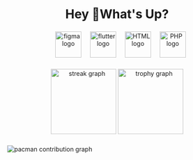 <h1 align="center">Hey 👋What's Up?</h1>

###

<div align="center">
  <img width="12" />
  <img src="https://skillicons.dev/icons?i=graphql" height="60" alt="figma logo"  />
  <img width="12" />
  <img src="https://skillicons.dev/icons?i=go" height="60" alt="flutter logo"  />
  <img width="12" />
  <img src="https://skillicons.dev/icons?i=go" height="60" alt="HTML logo"  />
  <img width="12" />
  <img src="https://skillicons.dev/icons?i=go" height="60" alt="PHP logo"  />
</div>

###

<div align="center">
  <img src="https://streak-stats.demolab.com?user=Abdannawwaf1&locale=en&mode=daily&theme=dracula&hide_border=false&border_radius=5&order=3" height="150" alt="streak graph"  />
  <img src="https://github-profile-trophy.vercel.app?username=Abdannawwaf1&theme=dracula&column=-1&row=1&margin-w=8&margin-h=8&no-bg=false&no-frame=false&order=4" height="150" alt="trophy graph"  />
</div>

###

<picture>
  <source media="(prefers-color-scheme: dark)" srcset="https://raw.githubusercontent.com/Abdannawwaf1/Abdannawwaf1/output/pacman-contribution-graph-dark.svg">
  <source media="(prefers-color-scheme: light)" srcset="https://raw.githubusercontent.com/Abdannawwaf1/Abdannawwaf1/output/pacman-contribution-graph.svg">
  <img alt="pacman contribution graph" src="https://raw.githubusercontent.com/Abdannawwaf1/Abdannawwaf1/output/pacman-contribution-graph.svg">
</picture>

###
